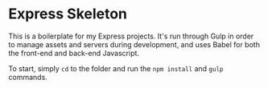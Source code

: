 # Express Skeleton

This is a boilerplate for my Express projects. It's run through Gulp in order to manage assets and servers during development, and uses Babel for both the front-end and back-end Javascript.

To start, simply `cd` to the folder and run the `npm install` and `gulp` commands.
